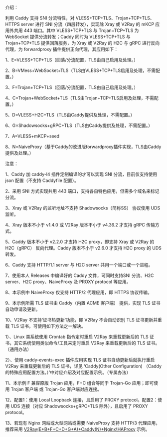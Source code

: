 介绍：

利用 Caddy 支持 SNI 分流特性，对 VLESS+TCP+TLS、Trojan+TCP+TLS、HTTPS server 进行 SNI 分流（四层转发），实现除 Xray 或 V2Ray 的 mKCP 应用外共用 443 端口。其中 VLESS+TCP+TLS 与 Trojan+TCP+TLS 为 WebSocket 提供分流转发；Caddy 同时为 VLESS+TCP+TLS 与 Trojan+TCP+TLS 提供回落服务，为 Xray 或 V2Ray 的 H2C 与 gRPC 进行反向代理，为 forwardproxy 插件提供正向代理，其应用如下：

1、E=VLESS+TCP+TLS（回落/分流配置，TLS由自己启用及处理。）

2、B=VMess+WebSocket+TLS（TLS由VLESS+TCP+TLS启用及处理，不需配置。）

3、F=Trojan+TCP+TLS（回落/分流配置，TLS由自己启用及处理。）

4、C=Trojan+WebSocket+TLS（TLS由Trojan+TCP+TLS启用及处理，不需配置。）

5、D=VLESS+H2C+TLS（TLS由Caddy提供及处理，不需配置。）

6、G=Shadowsocks+gRPC+TLS（TLS由Caddy提供及处理，不需配置。）

7、A=VLESS+mKCP+seed

8、N=NaiveProxy（基于Caddy的改进版forwardproxy插件实现，TLS由Caddy提供及处理。）

注意：

1、Caddy 加 caddy-l4 插件定制编译的才可以实现 SNI 分流，目前仅支持使用 json 配置（不支持 Caddyfile 配置）。

2、采用 SNI 方式实现共用 443 端口，支持各自特色应用，但需多个域名来标记分流。

3、Xray 或 V2Ray 的监听地址不支持 Shadowsocks（简称SS） 协议使用 UDS 监听。

4、Xray 版本不小于 v1.4.0 或 V2Ray 版本不小于 v4.36.2 才支持 gRPC 传输方式。

5、Caddy 版本不小于 v2.2.0 才支持 H2C proxy，即支持 Xray 或 V2Ray 的 H2C（gRPC） 反向代理。Caddy 版本不小于 v2.6.0 才支持 H2C proxy 的 UDS 转发。

6、Caddy 支持 HTTP/1.1 server 与 H2C server 共用一个端口或一个进程。

7、使用本人 Releases 中编译好的 Caddy 文件，可同时支持SNI 分流、H2C server、H2C proxy、NaiveProxy 及 PROXY protocol 等应用。

8、本示例中 NaiveProxy 仅支持 HTTP/2 代理应用，即 HTTPS 协议传输。

9、本示例所需 TLS 证书由 Caddy（内置 ACME 客户端） 提供，实现 TLS 证书自动申请及更新。

10、V2Ray 不支持‘证书热更新’功能，即 V2Ray 不会自动识别 TLS 证书更新并重载 TLS 证书，可使用如下方法之一解决。

1）、Linux 类系统使用 Crontab 指令定时重启 V2Ray 来重载更新后的 TLS 证书，其它系统使用类似命令/工具来定时重启 V2Ray 来重载更新后的 TLS 证书。（通用办法）

2）、使用 caddy-events-exec 插件应用实现 TLS 证书自动更新后就执行重启 V2Ray 来重载更新后的 TLS 证书，详见 ‘Caddy(Other Configuration) （Caddy的特殊应用配置方法。）’中对应介绍及对应配置示例。（专属办法）

11、本示例 F 兼容原版 Trojan 应用，F+C 组合等同于 Trojan-Go 应用；即可使用 Trojan 客户端 或 Trojan-Go 客户端对应连接。

12、配置1：使用 Local Loopback 连接，且启用了 PROXY protocol。配置2：使用 UDS 连接（对应 Shadowsocks+gRPC+TLS 除外），且启用了 PROXY protocol。

13、若现有 Nginx 网站或大型网站或需要 NaiveProxy 支持 HTTP/3 代理应用，推荐采用 [V2Ray(E+B+F+C+D+G+A)+Caddy(N)+Nginx\HAProxy](https://github.com/lxhao61/integrated-examples/tree/main/V2Ray(E%2BB%2BF%2BC%2BD%2BG%2BA)%2BCaddy(N)%2BNginx%5CHAProxy) 示例。
